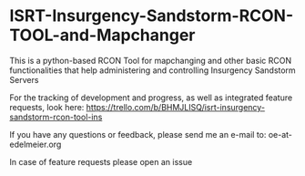# ISRT-Insurgency-Sandstorm-RCON-TOOL-and-Mapchanger
This is a python-based RCON Tool for mapchanging and other basic RCON functionalities that help administering and controlling Insurgency Sandstorm Servers

For the tracking of development and progress, as well as integrated feature requests, look here: https://trello.com/b/BHMJLISQ/isrt-insurgency-sandstorm-rcon-tool-ins

If you have any questions or feedback, please send me an e-mail to: oe-at-edelmeier.org

In case of feature requests please open an issue

